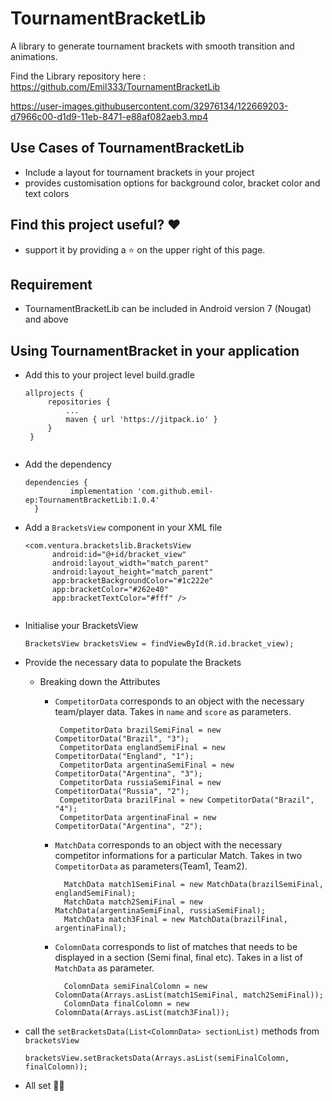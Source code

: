 # TournamentBracketLib
A library to generate tournament brackets with smooth transition and animations.

Find the Library repository here : https://github.com/Emil333/TournamentBracketLib


https://user-images.githubusercontent.com/32976134/122669203-d7966c00-d1d9-11eb-8471-e88af082aeb3.mp4


## Use Cases of TournamentBracketLib
- Include a layout for tournament brackets in your project
- provides customisation options for background color, bracket color and text colors

## Find this project useful? ❤️
-  support it by providing a ⭐️ on the upper right of this page.

## Requirement
-  TournamentBracketLib can be included in Android version 7 (Nougat) and above

## Using TournamentBracket in your application
-  Add this to your project level build.gradle


   ```
   allprojects {
		repositories {
			...
			maven { url 'https://jitpack.io' }
		}
	}
  ````
  ````
- Add the dependency

  ```
  dependencies {
	        implementation 'com.github.emil-ep:TournamentBracketLib:1.0.4'
	}
  ```
  
- Add a `BracketsView` component in your XML file

  ```
  <com.ventura.bracketslib.BracketsView
        android:id="@+id/bracket_view"
        android:layout_width="match_parent"
        android:layout_height="match_parent"
        app:bracketBackgroundColor="#1c222e"
        app:bracketColor="#262e40"
        app:bracketTextColor="#fff" />
        
  ```
- Initialise your BracketsView 
  ```
  BracketsView bracketsView = findViewById(R.id.bracket_view);
  
  ```
- Provide the necessary data to populate the Brackets
  - Breaking down the Attributes
    - `CompetitorData` corresponds to an object with the necessary team/player data. Takes in `name` and `score` as parameters.
       ```
        CompetitorData brazilSemiFinal = new CompetitorData("Brazil", "3");
        CompetitorData englandSemiFinal = new CompetitorData("England", "1");
        CompetitorData argentinaSemiFinal = new CompetitorData("Argentina", "3");
        CompetitorData russiaSemiFinal = new CompetitorData("Russia", "2");
        CompetitorData brazilFinal = new CompetitorData("Brazil", "4");
        CompetitorData argentinaFinal = new CompetitorData("Argentina", "2");
       
       ```
       
    - `MatchData` corresponds to an object with the necessary competitor informations for a particular Match. Takes in two `CompetitorData` as parameters(Team1, Team2).
      ```
        MatchData match1SemiFinal = new MatchData(brazilSemiFinal, englandSemiFinal);
        MatchData match2SemiFinal = new MatchData(argentinaSemiFinal, russiaSemiFinal);
        MatchData match3Final = new MatchData(brazilFinal, argentinaFinal);
      ```
    - `ColomnData` corresponds to list of matches that needs to be displayed in a section (Semi final, final etc). Takes in a list of `MatchData` as parameter.

      ```
        ColomnData semiFinalColomn = new ColomnData(Arrays.asList(match1SemiFinal, match2SemiFinal));
        ColomnData finalColomn = new ColomnData(Arrays.asList(match3Final));
      ```
    
- call the `setBracketsData(List<ColomnData> sectionList)` methods from `bracketsView`
  ```
  bracketsView.setBracketsData(Arrays.asList(semiFinalColomn, finalColomn));
  
  ```
  
- All set 👏🏻



  
